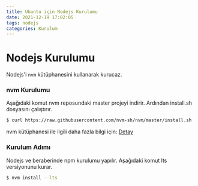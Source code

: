 ```yaml
---
title: Ubuntu için Nodejs Kurulumu
date: 2021-12-19 17:02:05
tags: nodejs
categories: Kurulum
---
```

# Nodejs Kurulumu
Nodejs'i ``nvm`` kütüphanesini kullanarak kurucaz.
### nvm Kurulumu
Aşağıdaki komut nvm reposundaki master projeyi indirir. Ardından install.sh dosyasını çalıştırır.
```bash
$ curl https://raw.githubusercontent.com/nvm-sh/nvm/master/install.sh | bash
```

nvm kütüphanesi ile ilgili daha fazla bilgi için: [Detay](https://github.com/nvm-sh/nvm)

### Kurulum Adımı
Nodejs ve beraberinde npm kurulumu yapılır. Aşağıdaki komut lts versiyonunu kurar.
```bash
$ nvm install --lts
```